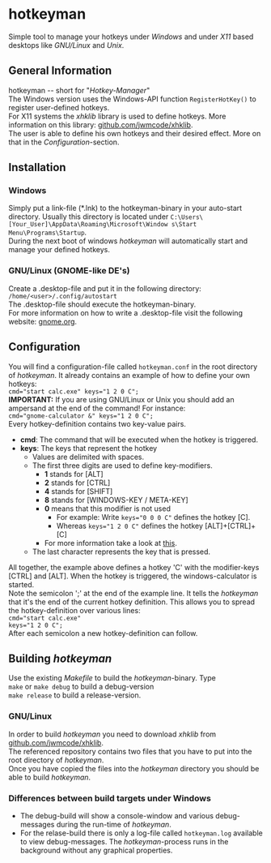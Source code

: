 # hotkeyman
Simple tool to manage your hotkeys under *Windows* and under *X11* based desktops like *GNU/Linux* and *Unix*.

## General Information
hotkeyman -- short for "*Hotkey-Manager*"  
The Windows version uses the Windows-API function `RegisterHotKey()` to register user-defined hotkeys.  
For X11 systems the *xhklib* library is used to define hotkeys.
More information on this library: [github.com/jwmcode/xhklib](https://github.com/jwmcode/xhklib).  
The user is able to define his own hotkeys and their desired effect. More on that in the *Configuration*-section.

## Installation
### Windows
Simply put a link-file (\*.lnk) to the hotkeyman-binary in your auto-start directory. Usually this directory is located under `C:\Users\[Your_User]\AppData\Roaming\Microsoft\Window s\Start Menu\Programs\Startup`.  
During the next boot of windows *hotkeyman* will automatically start and manage your defined hotkeys.
### GNU/Linux (GNOME-like DE's)
Create a .desktop-file and put it in the following directory: `/home/<user>/.config/autostart`  
The .desktop-file should execute the hotkeyman-binary.  
For more information on how to write a .desktop-file visit the following website: [gnome.org](https://developer.gnome.org/integration-guide/stable/desktop-files.html.en).

## Configuration
You will find a configuration-file called `hotkeyman.conf` in the root directory of *hotkeyman*. It already contains an example of how to define your own hotkeys:  
`cmd="start calc.exe" keys="1 2 0 C";`  
**IMPORTANT:** If you are using GNU/Linux or Unix you should add an ampersand at the end of the command! For instance:  
`cmd="gnome-calculator &" keys="1 2 0 C";`  
Every hotkey-definition contains two key-value pairs.
- **cmd**: The command that will be executed when the hotkey is triggered.
- **keys**: The keys that represent the hotkey
	- Values are delimited with spaces.
    - The first three digits are used to define key-modifiers.
    	- **1** stands for [ALT]
    	- **2** stands for [CTRL]
    	- **4** stands for [SHIFT]
    	- **8** stands for [WINDOWS-KEY / META-KEY]
    	- **0** means that this modifier is not used
        	- For example: Write `keys="0 0 0 C"` defines the hotkey [C].
            - Whereas `keys="1 2 0 C"` defines the hotkey [ALT]+[CTRL]+[C]
    	- For more information take a look at [this](http://msdn.microsoft.com/en-us/library/windows/desktop/ms646309%28v=vs.85%29.aspx).
	- The last character represents the key that is pressed.
  
All together, the example above defines a hotkey 'C' with the modifier-keys [CTRL] and [ALT]. When the hotkey is triggered, the windows-calculator is started.  
Note the semicolon ';' at the end of the example line. It tells the *hotkeyman* that it's the end of the current hotkey definition. This allows you to spread the hotkey-definition over various lines:  
`cmd="start calc.exe"`  
`keys="1 2 0 C";`  
After each semicolon a new hotkey-definition can follow.

## Building *hotkeyman*
Use the existing *Makefile* to build the *hotkeyman*-binary. Type  
`make` or `make debug` to build a debug-version  
`make release` to build a release-version.
### GNU/Linux
In order to build *hotkeyman* you need to download *xhklib* from [github.com/jwmcode/xhklib](https://github.com/jwmcode/xhklib).  
The referenced repository contains two files that you have to put into the root directory of *hotkeyman*.  
Once you have copied the files into the *hotkeyman* directory you should be able to build *hotkeyman*.
### Differences between build targets under Windows
- The debug-build will show a console-window and various debug-messages during the run-time of *hotkeyman*.
- For the relase-build there is only a log-file called `hotkeyman.log` available to view debug-messages. The *hotkeyman*-process runs in the background without any graphical properties.